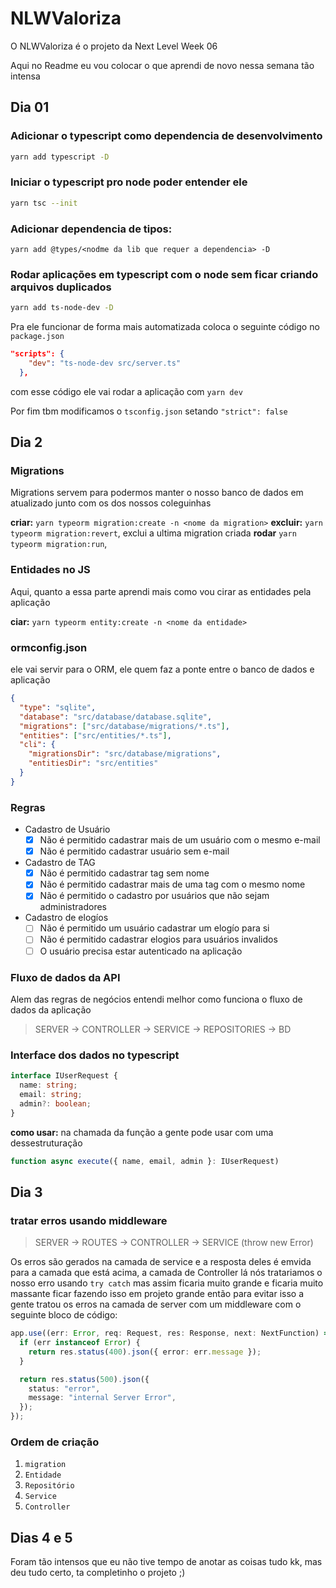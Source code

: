 # NLWValoriza

O NLWValoriza é o projeto da Next Level Week 06

Aqui no Readme eu vou colocar o que aprendi de novo nessa semana tão intensa

## Dia 01

### Adicionar o typescript como dependencia de desenvolvimento

```sh
yarn add typescript -D
```

### Iniciar o typescript pro node poder entender ele

```sh
yarn tsc --init
```

### Adicionar dependencia de tipos:

`yarn add @types/<nodme da lib que requer a dependencia> -D`

### Rodar aplicações em typescript com o node sem ficar criando arquivos duplicados

```sh
yarn add ts-node-dev -D
```

Pra ele funcionar de forma mais automatizada coloca o seguinte código no `package.json`

```json
"scripts": {
    "dev": "ts-node-dev src/server.ts"
  },
```

com esse código ele vai rodar a aplicação com `yarn dev`

Por fim tbm modificamos o `tsconfig.json` setando `"strict": false`

## Dia 2

### Migrations

Migrations servem para podermos manter o nosso banco de dados em atualizado junto com os dos nossos coleguinhas

**criar:** `yarn typeorm migration:create -n <nome da migration>`
**excluir:** `yarn typeorm migration:revert`, exclui a ultima migration criada
**rodar** `yarn typeorm migration:run`,

### Entidades no JS

Aqui, quanto a essa parte aprendi mais como vou cirar as entidades pela aplicação

**ciar:** `yarn typeorm entity:create -n <nome da entidade>`

### ormconfig.json

ele vai servir para o ORM, ele quem faz a ponte entre o banco de dados e aplicação

```json
{
  "type": "sqlite",
  "database": "src/database/database.sqlite",
  "migrations": ["src/database/migrations/*.ts"],
  "entities": ["src/entities/*.ts"],
  "cli": {
    "migrationsDir": "src/database/migrations",
    "entitiesDir": "src/entities"
  }
}
```

### Regras

- Cadastro de Usuário
  - [x] Não é permitido cadastrar mais de um usuário com o mesmo e-mail
  - [x] Não é permitido cadastrar usuário sem e-mail
- Cadastro de TAG
  - [x] Não é permitido cadastrar tag sem nome
  - [x] Não é permitido cadastrar mais de uma tag com o mesmo nome
  - [x] Não é permitido o cadastro por usuários que não sejam administradores
- Cadastro de elogíos
  - [ ] Não é permitido um usuário cadastrar um elogío para si
  - [ ] Não é permitido cadastrar elogios para usuários invalidos
  - [ ] O usuário precisa estar autenticado na aplicação

### Fluxo de dados da API

Alem das regras de negócios entendi melhor como funciona o fluxo de dados da aplicação

> SERVER -> CONTROLLER -> SERVICE -> REPOSITORIES -> BD

### Interface dos dados no typescript

```ts
interface IUserRequest {
  name: string;
  email: string;
  admin?: boolean;
}
```

**como usar:** na chamada da função a gente pode usar com uma dessestruturação

```ts
function async execute({ name, email, admin }: IUserRequest)
```

## Dia 3

### tratar erros usando middleware

> SERVER -> ROUTES -> CONTROLLER -> SERVICE (throw new Error)

Os erros são gerados na camada de service e a resposta deles é emvida para a camada que está acima, a camada de Controller lá nós tratariamos o nosso erro usando `try catch` mas assim ficaria muito grande e ficaria muito massante ficar fazendo isso em projeto grande então para evitar isso a gente tratou os erros na camada de server com um middleware com o seguinte bloco de código:

```ts
app.use((err: Error, req: Request, res: Response, next: NextFunction) => {
  if (err instanceof Error) {
    return res.status(400).json({ error: err.message });
  }

  return res.status(500).json({
    status: "error",
    message: "internal Server Error",
  });
});
```

### Ordem de criação

1. `migration`
2. `Entidade`
3. `Repositório`
4. `Service`
5. `Controller`

## Dias 4 e 5

Foram tão intensos que eu não tive tempo de anotar as coisas tudo kk, mas deu tudo certo, ta completinho o projeto ;)
